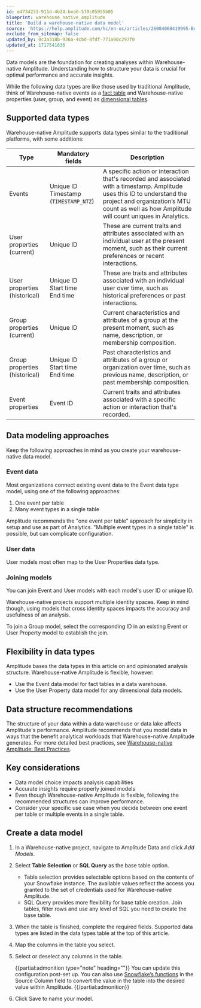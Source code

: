 ```yaml
---
id: e4734233-911d-4b24-bea6-570c05955b05
blueprint: warehouse_native_amplitude
title: 'Build a warehouse-native data model'
source: 'https://help.amplitude.com/hc/en-us/articles/26004068419995-Build-a-warehouse-native-data-model'
exclude_from_sitemap: false
updated_by: 0c3a318b-936a-4cbd-8fdf-771a90c297f0
updated_at: 1717541636
---
```

Data models are the foundation for creating analyses within Warehouse-native Amplitude. Understanding how to structure your data is crucial for optimal performance and accurate insights.

While the following data types are like those used by traditional Amplitude, think of Warehouse-native events as a [fact table](https://en.wikipedia.org/wiki/Fact_table) and Warehouse-native properties (user, group, and event) as [dimensional tables](https://en.wikipedia.org/wiki/Dimension_(data_warehouse)).

## Supported data types

Warehouse-native Amplitude supports data types similar to the traditional platforms, with some additions:

| Type                          | Mandatory fields                             | Description                                                                                                                                                                                                              |
| ----------------------------- | -------------------------------------------- | ------------------------------------------------------------------------------------------------------------------------------------------------------------------------------------------------------------------------ |
| Events                        | Unique ID <br /> Timestamp (`TIMESTAMP_NTZ`) | A specific action or interaction that's recorded and associated with a timestamp. Amplitude uses this ID to understand the project and organization’s MTU count as well as how Amplitude will count uniques in Analytics. |
| User properties (current)     | Unique ID                                    | These are current traits and attributes associated with an individual user at the present moment, such as their current preferences or recent interactions.                                                              |
| User properties (historical)  | Unique ID <br /> Start time <br /> End time  | These are traits and attributes associated with an individual user over time, such as historical preferences or past interactions.                                                                                       |
| Group properties (current)    | Unique ID                                    | Current characteristics and attributes of a group at the present moment, such as name, description, or membership composition.                                                                                           |
| Group properties (historical) | Unique ID <br /> Start time <br /> End time  | Past characteristics and attributes of a group or organization over time, such as previous name, description, or past membership composition.                                                                            |
| Event properties              | Event ID                                     | Current traits and attributes associated with a specific action or interaction that's recorded.                                                                                                                         |

## Data modeling approaches

Keep the following approaches in mind as you create your warehouse-native data model.

### Event data

Most organizations connect existing event data to the Event data type model, using one of the following approaches:

1. One event per table
2. Many event types in a single table

Amplitude recommends the "one event per table" approach for simplicity in setup and use as part of Analytics. "Multiple event types in a single table" is possible, but can complicate configuration.

### User data

User models most often map to the User Properties data type.

### Joining models

You can join Event and User models with each model's user ID or unique ID.

Warehouse-native projects support multiple identity spaces. Keep in mind though, using models that cross identity spaces impacts the accuracy and usefulness of an analysis.

To join a Group model, select the corresponding ID in an existing Event or User Property model to establish the join.

## Flexibility in data types

Amplitude bases the data types in this article on and opinionated analysis structure. Warehouse-native Amplitude is flexible, however:

- Use the Event data model for fact tables in a data warehouse.
- Use the User Property data model for any dimensional data models.

## Data structure recommendations

The structure of your data within a data warehouse or data lake affects Amplitude's performance. Amplitude recommends that you model data in ways that the benefit analytical workloads that Warehouse-native Amplitude generates. For more detailed best practices, see [Warehouse-native Amplitude: Best Practices](/docs/data/warehouse-native/warehouse-native-amplitude-best-practices).

## Key considerations

- Data model choice impacts analysis capabilities
- Accurate insights require properly joined models
- Even though Warehouse-native Amplitude is flexible, following the recommended structures can improve performance.
- Consider your specific use case when you decide between one event per table or multiple events in a single table.

## Create a data model

1. In a Warehouse-native project, navigate to Amplitude Data and click *Add Models*.
2. Select **Table Selection** or **SQL Query** as the base table option.
   * Table selection provides selectable options based on the contents of your Snowflake instance. The available values reflect the access you granted to the set of credentials used for Warehouse-native Amplitude.
   * SQL Query provides more flexibility for base table creation. Join tables, filter rows and use any level of SQL you need to create the base table.

3. When the table is finished, complete the required fields. Supported data types are listed in the data types table at the top of this article.
4. Map the columns in the table you select.
5. Select or deselect any columns in the table.

    {{partial:admonition type="note" heading=""}}
    You can update this configuration post-set up. You can also use [Snowflake’s functions](https://docs.snowflake.com/en/sql-reference-functions) in the Source Column field to convert the value in the table into the desired value within Amplitude.
    {{/partial:admonition}}

6. Click Save to name your model.